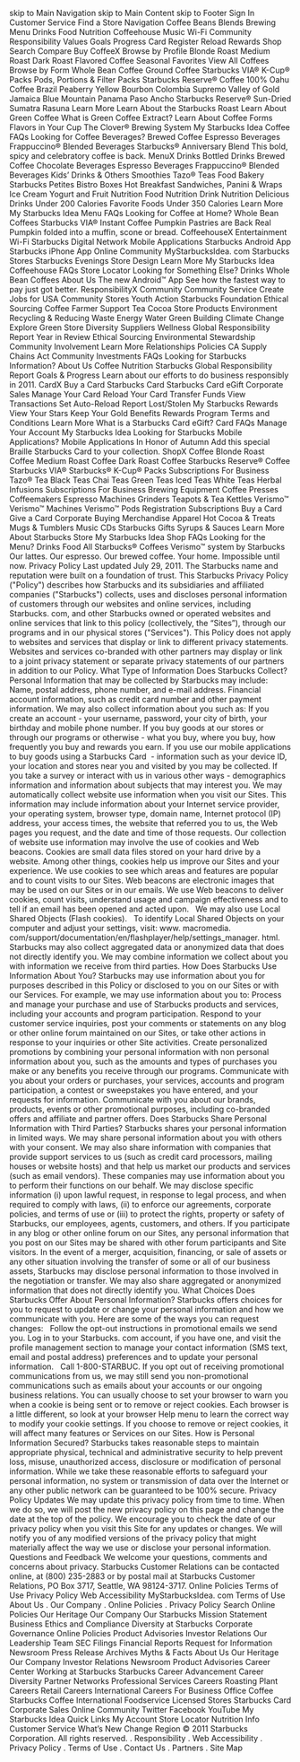 skip to Main Navigation skip to Main Content skip to Footer Sign In Customer Service Find a Store Navigation Coffee Beans Blends Brewing Menu Drinks Food Nutrition Coffeehouse Music Wi-Fi Community Responsibility Values Goals Progress Card Register Reload Rewards Shop Search Compare Buy CoffeeX Browse by Profile Blonde Roast Medium Roast Dark Roast Flavored Coffee Seasonal Favorites View All Coffees Browse by Form Whole Bean Coffee Ground Coffee Starbucks VIA® K-Cup® Packs Pods, Portions & Filter Packs Starbucks Reserve® Coffee 100% Oahu Coffee Brazil Peaberry Yellow Bourbon Colombia Supremo Valley of Gold Jamaica Blue Mountain Panama Paso Ancho Starbucks Reserve® Sun-Dried Sumatra Rasuna Learn More Learn About the Starbucks Roast Learn About Green Coffee What is Green Coffee Extract? Learn About Coffee Forms Flavors in Your Cup The Clover® Brewing System My Starbucks Idea Coffee FAQs Looking for Coffee Beverages? Brewed Coffee Espresso Beverages Frappuccino® Blended Beverages Starbucks® Anniversary Blend This bold, spicy and celebratory coffee is back. MenuX Drinks Bottled Drinks Brewed Coffee Chocolate Beverages Espresso Beverages Frappuccino® Blended Beverages Kids’ Drinks & Others Smoothies Tazo® Teas Food Bakery Starbucks Petites Bistro Boxes Hot Breakfast Sandwiches, Panini & Wraps Ice Cream Yogurt and Fruit Nutrition Food Nutrition Drink Nutrition Delicious Drinks Under 200 Calories Favorite Foods Under 350 Calories Learn More My Starbucks Idea Menu FAQs Looking for Coffee at Home? Whole Bean Coffees Starbucks VIA® Instant Coffee Pumpkin Pastries are Back Real Pumpkin folded into a muffin, scone or bread. CoffeehouseX Entertainment Wi-Fi Starbucks Digital Network Mobile Applications Starbucks Android App Starbucks iPhone App Online Community MyStarbucksIdea. com Starbucks Stores Starbucks Evenings Store Design Learn More My Starbucks Idea Coffeehouse FAQs Store Locator Looking for Something Else? Drinks Whole Bean Coffees About Us The new Android™ App See how the fastest way to pay just got better. ResponsibilityX Community Community Service Create Jobs for USA Community Stores Youth Action Starbucks Foundation Ethical Sourcing Coffee Farmer Support Tea Cocoa Store Products Environment Recycling & Reducing Waste Energy Water Green Building Climate Change Explore Green Store Diversity Suppliers Wellness Global Responsibility Report Year in Review Ethical Sourcing Environmental Stewardship Community Involvement Learn More Relationships Policies CA Supply Chains Act Community Investments FAQs Looking for Starbucks Information? About Us Coffee Nutrition Starbucks Global Responsibility Report Goals & Progress Learn about our efforts to do business responsibly in 2011. CardX Buy a Card Starbucks Card Starbucks Card eGift Corporate Sales Manage Your Card Reload Your Card Transfer Funds View Transactions Set Auto-Reload Report Lost/Stolen My Starbucks Rewards View Your Stars Keep Your Gold Benefits Rewards Program Terms and Conditions Learn More What is a Starbucks Card eGift? Card FAQs Manage Your Account My Starbucks Idea Looking for Starbucks Mobile Applications? Mobile Applications In Honor of Autumn Add this special Braille Starbucks Card to your collection. ShopX Coffee Blonde Roast Coffee Medium Roast Coffee Dark Roast Coffee Starbucks Reserve® Coffee Starbucks VIA® Starbucks® K-Cup® Packs Subscriptions For Business Tazo® Tea Black Teas Chai Teas Green Teas Iced Teas White Teas Herbal Infusions Subscriptions For Business Brewing Equipment Coffee Presses Coffeemakers Espresso Machines Grinders Teapots & Tea Kettles Verismo™ Verismo™ Machines Verismo™ Pods Registration Subscriptions Buy a Card Give a Card Corporate Buying Merchandise Apparel Hot Cocoa & Treats Mugs & Tumblers Music CDs Starbucks Gifts Syrups & Sauces Learn More About Starbucks Store My Starbucks Idea Shop FAQs Looking for the Menu? Drinks Food All Starbucks® Coffees Verismo™ system by Starbucks Our lattes. Our espresso. Our brewed coffee. Your home. Impossible until now. Privacy Policy Last updated July 29, 2011. The Starbucks name and reputation were built on a foundation of trust. This Starbucks Privacy Policy ("Policy") describes how Starbucks and its subsidiaries and affiliated companies ("Starbucks") collects, uses and discloses personal information of customers through our websites and online services, including Starbucks. com, and other Starbucks owned or operated websites and online services that link to this policy (collectively, the “Sites”), through our programs and in our physical stores ("Services"). This Policy does not apply to websites and services that display or link to different privacy statements. Websites and services co-branded with other partners may display or link to a joint privacy statement or separate privacy statements of our partners in addition to our Policy. What Type of Information Does Starbucks Collect? Personal Information that may be collected by Starbucks may include: Name, postal address, phone number, and e-mail address. Financial account information, such as credit card number and other payment information. We may also collect information about you such as: If you create an account - your username, password, your city of birth, your birthday and mobile phone number. If you buy goods at our stores or through our programs or otherwise - what you buy, where you buy, how frequently you buy and rewards you earn. If you use our mobile applications to buy goods using a Starbucks Card  - information such as your device ID, your location and stores near you and visited by you may be collected. If you take a survey or interact with us in various other ways - demographics information and information about subjects that may interest you. We may automatically collect website use information when you visit our Sites. This information may include information about your Internet service provider, your operating system, browser type, domain name, Internet protocol (IP) address, your access times, the website that referred you to us, the Web pages you request, and the date and time of those requests. Our collection of website use information may involve the use of cookies and Web beacons. Cookies are small data files stored on your hard drive by a website. Among other things, cookies help us improve our Sites and your experience. We use cookies to see which areas and features are popular and to count visits to our Sites. Web beacons are electronic images that may be used on our Sites or in our emails. We use Web beacons to deliver cookies, count visits, understand usage and campaign effectiveness and to tell if an email has been opened and acted upon.   We may also use Local Shared Objects (Flash cookies).   To identify Local Shared Objects on your computer and adjust your settings, visit: www. macromedia. com/support/documentation/en/flashplayer/help/settings\_manager. html. Starbucks may also collect aggregated data or anonymized data that does not directly identify you. We may combine information we collect about you with information we receive from third parties. How Does Starbucks Use Information About You? Starbucks may use information about you for purposes described in this Policy or disclosed to you on our Sites or with our Services. For example, we may use information about you to: Process and manage your purchase and use of Starbucks products and services, including your accounts and program participation. Respond to your customer service inquiries, post your comments or statements on any blog or other online forum maintained on our Sites, or take other actions in response to your inquiries or other Site activities. Create personalized promotions by combining your personal information with non personal information about you, such as the amounts and types of purchases you make or any benefits you receive through our programs. Communicate with you about your orders or purchases, your services, accounts and program participation, a contest or sweepstakes you have entered, and your requests for information. Communicate with you about our brands, products, events or other promotional purposes, including co-branded offers and affiliate and partner offers. Does Starbucks Share Personal Information with Third Parties? Starbucks shares your personal information in limited ways. We may share personal information about you with others with your consent. We may also share information with companies that provide support services to us (such as credit card processors, mailing houses or website hosts) and that help us market our products and services (such as email vendors). These companies may use information about you to perform their functions on our behalf. We may disclose specific information (i) upon lawful request, in response to legal process, and when required to comply with laws, (ii) to enforce our agreements, corporate policies, and terms of use or (iii) to protect the rights, property or safety of Starbucks, our employees, agents, customers, and others. If you participate in any blog or other online forum on our Sites, any personal information that you post on our Sites may be shared with other forum participants and Site visitors. In the event of a merger, acquisition, financing, or sale of assets or any other situation involving the transfer of some or all of our business assets, Starbucks may disclose personal information to those involved in the negotiation or transfer. We may also share aggregated or anonymized information that does not directly identify you. What Choices Does Starbucks Offer About Personal Information? Starbucks offers choices for you to request to update or change your personal information and how we communicate with you. Here are some of the ways you can request changes:   Follow the opt-out instructions in promotional emails we send you. Log in to your Starbucks. com account, if you have one, and visit the profile management section to manage your contact information (SMS text, email and postal address) preferences and to update your personal information.   Call 1-800-STARBUC. If you opt out of receiving promotional communications from us, we may still send you non-promotional communications such as emails about your accounts or our ongoing business relations. You can usually choose to set your browser to warn you when a cookie is being sent or to remove or reject cookies. Each browser is a little different, so look at your browser Help menu to learn the correct way to modify your cookie settings. If you choose to remove or reject cookies, it will affect many features or Services on our Sites. How is Personal Information Secured? Starbucks takes reasonable steps to maintain appropriate physical, technical and administrative security to help prevent loss, misuse, unauthorized access, disclosure or modification of personal information. While we take these reasonable efforts to safeguard your personal information, no system or transmission of data over the Internet or any other public network can be guaranteed to be 100% secure. Privacy Policy Updates We may update this privacy policy from time to time. When we do so, we will post the new privacy policy on this page and change the date at the top of the policy. We encourage you to check the date of our privacy policy when you visit this Site for any updates or changes. We will notify you of any modified versions of the privacy policy that might materially affect the way we use or disclose your personal information. Questions and Feedback We welcome your questions, comments and concerns about privacy. Starbucks Customer Relations can be contacted online, at (800) 235-2883 or by postal mail at Starbucks Customer Relations, PO Box 3717, Seattle, WA 98124-3717. Online Policies Terms of Use Privacy Policy Web Accessibility MyStarbucksIdea. com Terms of Use About Us . Our Company . Online Policies . Privacy Policy Search Online Policies Our Heritage Our Company Our Starbucks Mission Statement Business Ethics and Compliance Diversity at Starbucks Corporate Governance Online Policies Product Advisories Investor Relations Our Leadership Team SEC Filings Financial Reports Request for Information Newsroom Press Release Archives Myths & Facts About Us Our Heritage Our Company Investor Relations Newsroom Product Advisories Career Center Working at Starbucks Starbucks Career Advancement Career Diversity Partner Networks Professional Services Careers Roasting Plant Careers Retail Careers International Careers For Business Office Coffee Starbucks Coffee International Foodservice Licensed Stores Starbucks Card Corporate Sales Online Community Twitter Facebook YouTube My Starbucks Idea Quick Links My Account Store Locator Nutrition Info Customer Service What’s New Change Region © 2011 Starbucks Corporation. All rights reserved. . Responsibility . Web Accessibility . Privacy Policy . Terms of Use . Contact Us . Partners . Site Map
